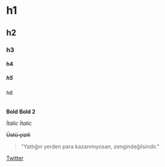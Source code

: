 <!-- Headers -->
# h1
## h2
### h3
#### h4
##### h5
###### h6

<!-- Bold -->
**Bold**
__Bold 2__

<!-- İtalic -->
*İtalic*
_İtalic_

<!-- StireThrough -->
~~Üstü çizili~~

<!-- Quoting -->
>"Yattığın yerden para kazanmıyosan, zengindeğilsindir."

<!-- Links -->
[Twitter](https://twitter.com/LuWe_exe)